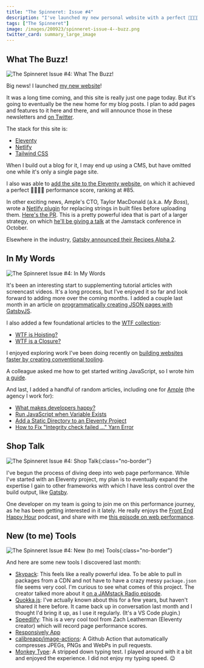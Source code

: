 ```yaml
---
title: "The Spinneret: Issue #4"
description: "I've launched my new personal website with a perfect 💯💯💯💯 performance score!! Take a look inside to see what else happened in my web development sphere throughout August 2020."
tags: ["The Spinneret"]
image: /images/200923/spinneret-issue-4--buzz.png
twitter_card: summary_large_image
---
```


## What The Buzz!

![The Spinneret Issue #4: What The Buzz!](/images/200923/spinneret-issue-4--buzz.png)

Big news! I launched [my new website](https://www.seancdavis.com/)!

It was a long time coming, and this site is really just one page today. But it's going to eventually be the new home for my blog posts. I plan to add pages and features to it here and there, and will announce those in these newsletters and [on Twitter](https://twitter.com/seancdavis29).

The stack for this site is:

- [Eleventy](https://www.11ty.dev/)
- [Netlify](https://www.netlify.com/)
- [Tailwind CSS](https://tailwindcss.com/)

When I build out a blog for it, I may end up using a CMS, but have omitted one while it's only a single page site.

I also was able to [add the site to the Eleventy website](https://github.com/11ty/11ty-website/pull/719#issuecomment-678812189), on which it achieved a perfect 💯💯💯💯 performance score, ranking at #85.

In other exciting news, Ample's CTO, Taylor MacDonald (a.k.a. _My Boss_), wrote a [Netlify plugin](https://github.com/netlify/plugins) for replacing strings in built files before uploading them. [Here's the PR](https://github.com/netlify/plugins/pull/130). This is a pretty powerful idea that is part of a larger strategy, on which [he'll be giving a talk](https://jamstackconfvirtual2020.sched.com/event/eMju/migrating-to-netlify-one-page-at-a-time) at the Jamstack conference in October.

Elsewhere in the industry, [Gatsby announced their Recipes Alpha 2](https://www.gatsbyjs.org/blog/2020-08-04-Announcing-Gatsby-Recipes-Alpha-2/).

## In My Words

![The Spinneret Issue #4: In My Words](/images/200923/spinneret-issue-4--my-words.jpg)

It's been an interesting start to supplementing tutorial articles with screencast videos. It's a long process, but I've enjoyed it so far and look forward to adding more over the coming months. I added a couple last month in an article on [programmatically creating JSON pages with GatsbyJS](https://cobwwweb.com/programmatically-create-json-pages-gatsby).

I also added a few foundational articles to the [WTF collection](https://cobwwweb.com/tags/wtf):

- [WTF is Hoisting?](https://cobwwweb.com/wtf-is-hoisting)
- [WTF is a Closure?](https://cobwwweb.com/wtf-is-a-closure)

I enjoyed exploring work I've been doing recently on [building websites faster by creating conventional tooling](https://cobwwweb.com/build-jamstack-sites-faster-with-conventional-tooling).

A colleague asked me how to get started writing JavaScript, so I wrote him [a guide](https://cobwwweb.com/right-way-to-learn-javascript-2020).

And last, I added a handful of random articles, including one for [Ample](https://www.ample.co/) (the agency I work for):

- [What makes developers happy?](https://www.ample.co/blog/3-things-that-make-developers-happy)
- [Run JavaScript when Variable Exists](https://cobwwweb.com/run-javascript-when-variable-exists)
- [Add a Static Directory to an Eleventy Project](https://cobwwweb.com/add-static-directory-to-eleventy)
- [How to Fix "Integrity check failed ..." Yarn Error](https://cobwwweb.com/fix-yarn-integrity-check-failed)

## Shop Talk

![The Spinneret Issue #4: Shop Talk](/images/200923/spinneret-issue-4--shop-talk.png){:class="no-border"}

I've begun the process of diving deep into web page performance. While I've started with an Eleventy project, my plan is to eventually expand the expertise I gain to other frameworks with which I have less control over the build output, like [Gatsby](https://www.gatsbyjs.org).

One developer on my team is going to join me on this performance journey, as he has been getting interested in it lately. He really enjoys the [Front End Happy Hour](https://frontendhappyhour.com/) podcast, and share with me [this episode on web performance](https://frontendhappyhour.com/episodes/quick-pour-web-performance/).

## New (to me) Tools

![The Spinneret Issue #4: New (to me) Tools](/images/200923/spinneret-issue-4--tools.png){:class="no-border"}

And here are some new tools I discovered last month:

- [Skypack](https://www.skypack.dev/): This feels like a really powerful idea. To be able to pull in packages from a CDN and not have to have a crazy messy `package.json` file seems very cool. I'm curious to see what comes of this project. The creator talked more about it [on a JAMstack Radio episode](https://overcast.fm/+HI368EK4s).
- [Quokka.js](https://marketplace.visualstudio.com/items?itemName=WallabyJs.quokka-vscode): I've actually known about this for a few years, but haven't shared it here before. It came back up in conversation last month and I thought I'd bring it up, as I use it regularly. (It's a VS Code plugin.)
- [Speedlify](https://github.com/zachleat/speedlify): This is a very cool tool from Zach Leatherman (Eleventy creator) which will record page performance scores.
- [Responsively App](https://responsively.app/)
- [calibreapp/image-actions](https://github.com/calibreapp/image-actions): A Github Action that automatically compresses JPEGs, PNGs and WebPs in pull requests.
- [Monkey Type](https://monkey-type.com/): A stripped down typing test. I played around with it a bit and enjoyed the experience. I did not enjoy my typing speed. 😉
